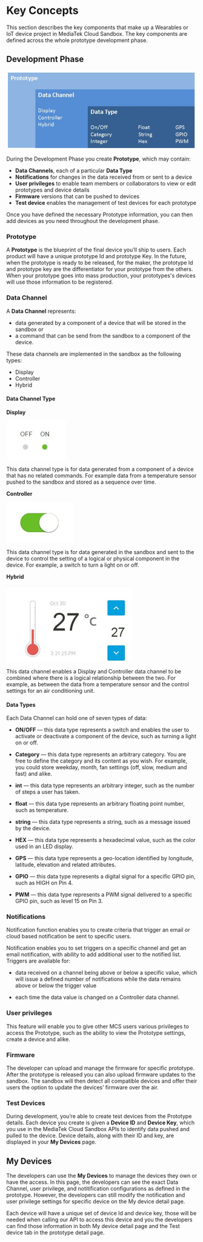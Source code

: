# Key Concepts

This section describes the key components that make up a Wearables or IoT device project in MediaTek Cloud Sandbox. The key components are defined across the whole prototype development phase.

## Development Phase

![](https://raw.githubusercontent.com/Mediatek-Cloud/MCS/master/graphics/product-structure.JPG)

During the Development Phase you create **Prototype**, which may contain:
- **Data Channels**, each of a particular **Data Type**
- **Notifications** for changes in the data received from or sent to a device
- **User privileges** to enable team members or collaborators to view or edit prototypes and device details
- **Firmware** versions that can be pushed to devices
- **Test device** enables the management of test devices for each prototype

Once you have defined the necessary Prototype information, you can then add devices as you need throughout the development phase.

### Prototype

A **Prototype** is the blueprint of the final device you’ll ship to users. Each product will have a unique prototype Id and prototype Key. In the future, when the prototype is ready to be released, for the maker, the prototype Id and prototype key are the differentiator for your prototype from the others. When your prototype goes into mass production, your prototypes's devices will use those information to be registered.

### Data Channel

A **Data Channel** represents:
- data generated by a component of a device that will be stored in the sandbox or
- a command that can be send from the sandbox to a component of the device.

These data channels are implemented in the sandbox as the following types:
- Display
- Controller
- Hybrid

#### Data Channel Type


**Display**

![](https://raw.githubusercontent.com/Mediatek-Cloud/MCS/master/graphics/datachannel_type_display.JPG)

This data channel type is for data generated from a component of a device that has no related commands. For example data from a temperature sensor pushed to the sandbox and stored as a sequence over time.


**Controller**

![](https://raw.githubusercontent.com/Mediatek-Cloud/MCS/master/graphics/datachannel_type_controller.JPG)

This data channel type is for data generated in the sandbox and sent to the device to control the setting of a logical or physical component in the device. For example, a switch to turn a light on or off.


**Hybrid**

![](https://raw.githubusercontent.com/Mediatek-Cloud/MCS/master/graphics/datachannel_type_hybrid.JPG)

This data channel enables a Display and Controller data channel to be combined where there is a logical relationship between the two. For example, as between the data from a temperature sensor and the control settings for an air conditioning unit.


#### Data Types

Each Data Channel can hold one of seven types of data:

- **ON/OFF** — this data type represents a switch and enables the user to activate or deactivate a component of the device, such as turning a light on or off.

- **Category** — this data type represents an arbitrary category. You are free to define the category and its content as you wish. For example, you could store weekday, month, fan settings (off, slow, medium and fast) and alike.

- **int** — this data type represents an arbitrary integer, such as the number of steps a user has taken.

- **float** — this data type represents an arbitrary floating point number, such as temperature.

- **string** — this data type represents a string, such as a message issued by the device.

- **HEX** — this data type represents a hexadecimal value, such as the color used in an LED display.

- **GPS** — this data type represents a geo-location identified by longitude, latitude, elevation and related attributes.

- **GPIO** — this data type represents a digital signal for a specific GPIO pin, such as HIGH on Pin 4.

- **PWM** — this data type represents a PWM signal delivered to a specific GPIO pin, such as level 15 on Pin 3.


### Notifications

Notification function enables you to create criteria that trigger an email or cloud based notification be sent to specific users.

Notification enables you to set triggers on a specific channel and get an email notification, with ability to add additional user to the notified list. Triggers are available for:

- data received on a channel being above or below a specific value, which will issue a defined number of notifications while the data remains above or below the trigger value

- each time the data value is changed on a Controller data channel.


### User privileges
This feature will enable you to give other MCS users various privileges to access the Prototype, such as the ability to view the Prototype settings, create a device and alike.


### Firmware

The developer can upload and manage the firmware for specific prototype. After the prototype is released you can also upload firmware updates to the sandbox. The sandbox will then detect all compatible devices and offer their users the option to update the devices’ firmware over the air.

### Test Devices ###

During development, you’re able to create test devices from the Prototype details. Each device you create is given a **Device ID** and **Device Key**, which you use in the MediaTek Cloud Sandbox APIs to identify data pushed and pulled to the device. Device details, along with their ID and key, are displayed in your **My Devices** page.


## My Devices


The developers can use the **My Devices** to manage the devices they own or have the access. In this page, the developers can see the exact Data Channel, user privilege, and notitification configurations as defined in the prototype. However, the developers can still modify the notification and user privilege settings for specific device on the My device detail page.

Each device will have a unique set of device Id and device key, those will be needed when calling our API to access this device and you the developers can find those information in both My device detail page and the Test device tab in the prototype detail page.
